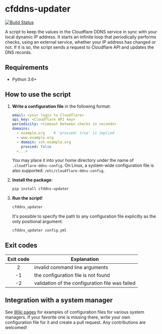 cfddns-updater
==============

[![Build Status](https://travis-ci.org/kozalosev/cfddns-updater.svg?branch=master)](https://travis-ci.org/kozalosev/cfddns-updater)

A script to keep the values in the Cloudflare DDNS service in sync with your local
dynamic IP address. It starts an infinite loop that periodically performs checks, using
an external service, whether your IP address has changed or not. If it is so, the script
sends a request to Cloudflare API and updates the DNS records.


Requirements
------------

* Python 3.6+


How to use the script
---------------------

1. **Write a configuration file** in the following format:

    ```yaml
    email: <your login to Cloudflare>
    api_key: <Cloudflare API key>
    periodicity: <timeout between checks in seconds>
    domains:
      - example.org    # 'proxied: true' is implied
      - www.example.org
      - domain: ssh.example.org
        proxied: false
      <...>
    ```
    
    You may place it into your home directory under the name of `.cloudflare-ddns-config`.
    On Linux, a system-wide configuration file is also supported: `/etc/cloudflare-ddns-config`.
    
2. **Install the package**:

    ```bash
    pip install cfddns-updater
    ```
    
3. **Run the script!**

    ```bash
    cfddns_updater
    ```
    
    It's possible to specify the path to any configuration file explicitly as the only
    positional argument:
    
    ```bash
    cfddns_updater config.yml
    ```
    

Exit codes
----------
   
| Exit code | Explanation                                     |
|:---------:| ----------------------------------------------- |
| 2         | invalid command line arguments                  |
| -1        | the configuration file is not found             |
| -2        | validation of the configuration file was failed |


Integration with a system manager
---------------------------------

See [Wiki pages](https://github.com/kozalosev/cfddns-updater/wiki) for examples of configuration files for various
system managers. If your favorite one is missing there, write your own configuration file for it and create a pull
request. Any contributions are welcomed!
